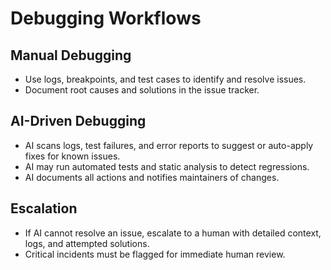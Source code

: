 # Debugging Workflows

## Manual Debugging
- Use logs, breakpoints, and test cases to identify and resolve issues.
- Document root causes and solutions in the issue tracker.

## AI-Driven Debugging
- AI scans logs, test failures, and error reports to suggest or auto-apply fixes for known issues.
- AI may run automated tests and static analysis to detect regressions.
- AI documents all actions and notifies maintainers of changes.

## Escalation
- If AI cannot resolve an issue, escalate to a human with detailed context, logs, and attempted solutions.
- Critical incidents must be flagged for immediate human review.
